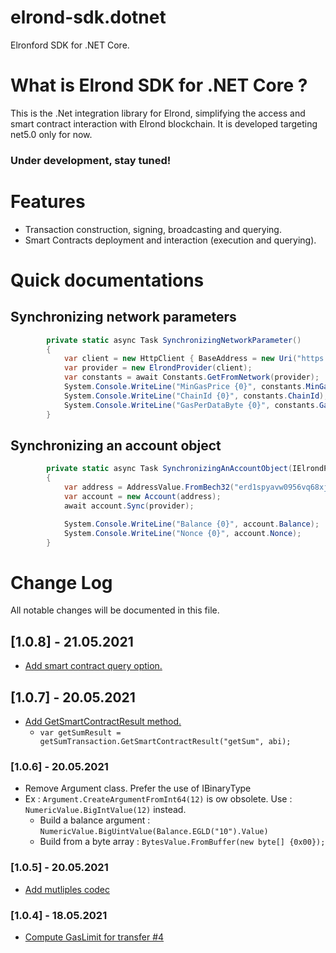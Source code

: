# elrond-sdk.dotnet
Elronford SDK for .NET Core.

# What is Elrond SDK for .NET Core  ?
This is the .Net integration library for Elrond, simplifying the access and smart contract interaction with Elrond blockchain. It is developed targeting net5.0 only for now.

### Under development, stay tuned!

# Features
* Transaction construction, signing, broadcasting and querying.
* Smart Contracts deployment and interaction (execution and querying).

# Quick documentations
## Synchronizing network parameters
```csharp
        private static async Task SynchronizingNetworkParameter()
        {
            var client = new HttpClient { BaseAddress = new Uri("https://testnet-gateway.elrond.com") };
            var provider = new ElrondProvider(client);
            var constants = await Constants.GetFromNetwork(provider);
            System.Console.WriteLine("MinGasPrice {0}", constants.MinGasPrice);
            System.Console.WriteLine("ChainId {0}", constants.ChainId);
            System.Console.WriteLine("GasPerDataByte {0}", constants.GasPerDataByte);
        }
```
## Synchronizing an account object
```csharp
        private static async Task SynchronizingAnAccountObject(IElrondProvider provider)
        {
            var address = AddressValue.FromBech32("erd1spyavw0956vq68xj8y4tenjpq2wd5a9p2c6j8gsz7ztyrnpxrruqzu66jx");
            var account = new Account(address);
            await account.Sync(provider);

            System.Console.WriteLine("Balance {0}", account.Balance);
            System.Console.WriteLine("Nonce {0}", account.Nonce);
        }
```
# Change Log
All notable changes will be documented in this file.

## [1.0.8] - 21.05.2021
-   [Add smart contract query option.](https://github.com/yann4460/elrond-sdk.dotnet/pull/9) 

## [1.0.7] - 20.05.2021
-   [Add  GetSmartContractResult method.](https://github.com/yann4460/elrond-sdk.dotnet/pull/8) 
    - `var getSumResult = getSumTransaction.GetSmartContractResult("getSum", abi);`

### [1.0.6] - 20.05.2021
-   Remove Argument class. Prefer the use of IBinaryType
-   Ex : `Argument.CreateArgumentFromInt64(12)` is ow obsolete. Use : `NumericValue.BigIntValue(12)` instead.
    - Build a balance argument : `NumericValue.BigUintValue(Balance.EGLD("10").Value)`
    - Build from a byte array : `BytesValue.FromBuffer(new byte[] {0x00});`

### [1.0.5] - 20.05.2021
-   [Add mutliples codec](https://github.com/yann4460/elrond-sdk.dotnet/pull/5)

### [1.0.4] - 18.05.2021
-   [Compute GasLimit for transfer #4](https://github.com/yann4460/elrond-sdk.dotnet/pull/4)
